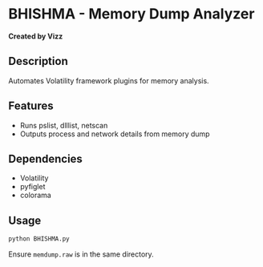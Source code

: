 # BHISHMA - Memory Dump Analyzer
**Created by Vizz**

## Description
Automates Volatility framework plugins for memory analysis.

## Features
- Runs pslist, dlllist, netscan
- Outputs process and network details from memory dump

## Dependencies
- Volatility
- pyfiglet
- colorama

## Usage
```bash
python BHISHMA.py
```

Ensure `memdump.raw` is in the same directory.